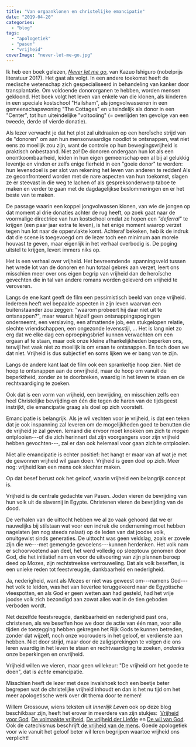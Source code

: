 ```yaml
---
title: "Van orgaanklonen en christelijke emancipatie"
date: "2019-04-20"
categories: 
  - "blog"
tags: 
  - "apologetiek"
  - "pasen"
  - "vrijheid"
coverImage: "never-let-me-go.jpg"
---
```


Ik heb een boek gelezen, [_Never let me go_](https://nl.wikipedia.org/wiki/Never_Let_Me_Go), van Kazuo Ishiguro (nobelprijs literatuur 2017). Het gaat als volgt. In een andere toekomst heeft de medische wetenschap zich gespecialiseerd in behandeling van kanker door transplantatie. Om voldoende donororganen te hebben, worden mensen gekloond. Het boek volgt het leven van enkele van die klonen, als kinderen in een speciale kostschool "Hailsham", als jongvolwassenen in een gemeenschapswoning "The Cottages" en uiteindelijk als donor in een "Center", tot hun uiteindelijke "voltooiing" (= overlijden ten gevolge van een tweede, derde of vierde donatie).  

Als lezer verwacht je dat het plot zal uitdraaien op een heroïsche strijd van de "donoren" om aan hun mensonwaardige noodlot te ontsnappen, wat niet eens zo moeilijk zou zijn, want de controle op hun bewegingsvrijheid is praktisch onbestaand. Niet zo! De donoren ondergaan hun lot als een onontkoombaarheid, leiden in hun eigen gemeenschap een al bij al gelukkig leventje en vinden er zelfs enige fierheid in een "goeie donor" te worden: hun levensdoel is per slot van rekening het leven van anderen te redden! Als ze geconfronteerd worden met de nare aspecten van hun toekomst, slagen ze er steevast in die weg te lachen of als gespreksonderwerp taboe te maken en verder te gaan met de dagdagelijkse beslommeringen en er het beste van te maken.  

De passage waarin een koppel jongvolwassen klonen, van wie de jongen op dat moment al drie donaties achter de rug heeft, op zoek gaat naar de voormalige directrice van hun kostschool omdat ze hopen een _"deferral"_ te krijgen (een paar jaar extra te leven), is het enige moment waarop verzet tegen hun lot naar de oppervlakte komt. Achteraf bekeken, heb ik de indruk dat die scene is toegevoegd om de lezer toch een minimum aan morele houvast te geven, maar eigenlijk in het verhaal overbodig is. De poging uitstel te krijgen, levert immers niks op.  

Het is een verhaal over vrijheid. Het bevreemdende  spanningsveld tussen het wrede lot van de donoren en hun totaal gebrek aan verzet, leert ons misschien meer over ons eigen begrip van vrijheid dan de heroïsche gevechten die in tal van andere romans worden geleverd om vrijheid te veroveren.  

Langs de ene kant geeft de film een pessimistisch beeld van onze vrijheid. Iedereen heeft wel bepaalde aspecten in zijn leven waarvan een buitenstaander zou zeggen: "waarom probeert hij daar niet uit te ontsnappen?", maar waaruit hijzelf geen ontsnappingspogingen onderneemt, een verslaving, een afmattende job, een stukgelopen relatie, slechte vriendschappen, een ongezonde levensstijl, … Het is lang niet zo erg dat we elke dag een oproepingsbrief kunnen verwachten om een orgaan af te staan, maar ook onze kleine afhankelijkheden beperken ons, terwijl het vaak niet zo moeilijk is om eraan te ontsnappen. En toch doen we dat niet. Vrijheid is dus subjectief en soms lijken we er bang van te zijn.  

Langs de andere kant laat de film ook een sprankeltje hoop zien. Niet de hoop te ontsnappen aan de onvrijheid, maar de hoop om vanuit de beperktheid, zonder ze te doorbreken, waardig in het leven te staan en de rechtvaardiging te zoeken.  

Ook dat is een vorm van vrijheid, een bevrijding, en misschien zelfs een heel Christelijke bevrijding en één die tegen de haren van de tijdsgeest instrijkt, die emancipatie graag als doel op zich voorstelt.  

Emancipatie is belangrijk. Als je wil vechten voor je vrijheid, is dat een teken dat je ook inspanning zal leveren om de mogelijkheden goed te benutten die de vrijheid je zal geven. Iemand die ervoor moet knokken om zich te _mogen_ ontplooien---of die zich herinnert dat zijn voorgangers voor zijn vrijheid hebben gevochten---, zal er dan ook helemaal voor gaan zich te ontplooien.  

Niet alle emancipatie is echter positief: het hangt er maar van af wat je met de gewonnen vrijheid wil gaan doen. Vrijheid is geen doel op zich. Meer nog: vrijheid kan een mens ook slechter maken.  

Op dat besef berust ook het geloof, waarin vrijheid een belangrijk concept is.  

Vrijheid is de centrale gedachte van Pasen. Joden vieren de bevrijding van hun volk uit de slavernij in Egypte. Christenen vieren de bevrijding van de dood.  

De verhalen van de uittocht hebben we al zo vaak gehoord dat we er nauwelijks bij stilstaan wat voor een indruk die onderneming moet hebben nagelaten (en nog steeds nalaat) op de leden van dat joodse volk, onuitgewist sinds generaties. De uittocht was geen veldslag, zoals er zovele zijn die we---met gemengde gevoelens---kunnen herdenken. Het volk nam er schoorvoetend aan deel, het werd volledig op sleeptouw genomen door God, die het initiatief nam en voor de uitvoering van zijn plannen beroep deed op Mozes, zijn rechtstreekse vertrouweling. Dat als volk beseffen, is een unieke reden tot feestvreugde, dankbaarheid en nederigheid.  

Ja, nederigheid, want als Mozes er niet was geweest om---namens God---het volk te leiden, was het van lieverlee teruggekeerd naar de Egyptische vleespotten, en als God er geen wetten aan had gesteld, had het vrije joodse volk zich bezondigd aan zowat alles wat in de tien geboden verboden wordt.  

Net dezelfde feestvreugde, dankbaarheid en nederigheid past ons, christenen, als we beseffen hoe we door de actie van één man, voor alle tijden de toezegging hebben gekregen het Rijk Gods te kunnen betreden, zonder dat wijzelf, noch onze voorouders in het geloof, er verdienste aan hebben. Niet door strijd, maar door de zaligsprekingen te volgen die ons leren waardig in het leven te staan en rechtvaardiging te zoeken, _ondanks_ onze beperkingen en onvrijheid.  

Vrijheid willen we vieren, maar geen willekeur: "De vrijheid om het goede te doen", dat is _échte_ emancipatie.  

Misschien heeft de lezer met deze invalshoek toch een beetje beter begrepen wat de christelijke vrijheid inhoudt en dan is het nu tijd om het meer apologetische werk over dit thema door te nemen!  

Willem Grossouw, wiens teksten uit _Innerlijk Leven_ ook op deze blog beschikbaar zijn, heeft het erover in meerdere van zijn stukjes:  [Vrijheid voor God](/blog/vrijheid-voor-god/), [De volmaakte vrijheid](/blog/de-volmaakte-vrijheid/), [De vrijheid der Liefde](/blog/de-vrijheid-der-liefde/) en [De wil van God](/blog/de-wil-van-god/). Ook de catechismus beschrijft [de vrijheid van de mens](https://www.rkdocumenten.nl/rkdocs/index.php?mi=600&doc=1&id=1267). Goede apologetiek voor wie vanuit het geloof beter wil leren begrijpen waartoe vrijheid ons verplicht!
